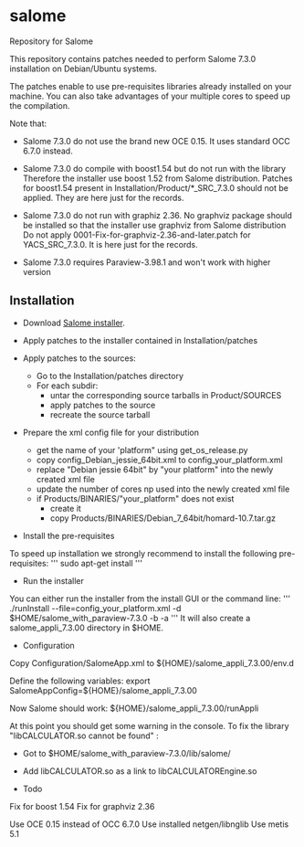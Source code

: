 salome
======

Repository for Salome 

This repository contains patches needed to perform Salome 7.3.0
installation on Debian/Ubuntu systems.

The patches enable to use pre-requisites libraries already installed on
your machine. You can also take advantages of your multiple cores to speed
up the compilation.

Note that:
* Salome 7.3.0 do not use the brand new OCE 0.15.
It uses standard OCC 6.7.0 instead. 

* Salome 7.3.0 do compile with boost1.54 but do not run with the library
Therefore the installer use boost 1.52 from Salome distribution. Patches
for boost1.54 present in Installation/Product/*_SRC_7.3.0 should not be applied.
They are here just for the records.

* Salome 7.3.0 do not run with graphiz 2.36. No graphviz package should be
installed so that the installer use graphviz from Salome distribution
Do not apply 0001-Fix-for-graphviz-2.36-and-later.patch for YACS_SRC_7.3.0.
It is here just for the records.

* Salome 7.3.0 requires Paraview-3.98.1 and won't work with higher version

## Installation

* Download [Salome installer](http://www.salome-platform.org/downloads/current-version/DownloadDistr?platform=Ubuntu_13.04&version=7.3.0_64bit).
* Apply patches to the installer contained in Installation/patches
* Apply patches to the sources:
   * Go to the Installation/patches directory
   * For each subdir: 
       * untar the corresponding source tarballs in Product/SOURCES
       * apply patches to the source
       * recreate the source tarball
* Prepare the xml config file for your distribution
   * get the name of your 'platform" using get_os_release.py
   * copy config_Debian_jessie_64bit.xml to config_your_platform.xml
   * replace "Debian jessie 64bit" by "your platform" into the newly created xml file
   * update the number of cores np used into the newly created xml file
   * if Products/BINARIES/"your_platform" does not exist 
       * create it
       * copy Products/BINARIES/Debian_7_64bit/homard-10.7.tar.gz

* Install the pre-requisites

To speed up installation we strongly recommend to install the following pre-requisites:
'''
sudo apt-get install
'''

* Run the installer

You can either run the installer from the install GUI or the command line:
'''
./runInstall --file=config_your_platform.xml  -d $HOME/salome_with_paraview-7.3.0 -b -a 
'''
It will also create a salome_appli_7.3.00 directory in $HOME.


* Configuration

Copy Configuration/SalomeApp.xml to ${HOME}/salome_appli_7.3.00/env.d

Define the following variables: 
export SalomeAppConfig=${HOME}/salome_appli_7.3.00

Now Salome should work:
${HOME}/salome_appli_7.3.00/runAppli

At this point you should get some warning in the console.
To fix the library "libCALCULATOR.so cannot be found" :
   * Got to $HOME/salome_with_paraview-7.3.0/lib/salome/
   * Add libCALCULATOR.so as a link to libCALCULATOREngine.so

* Todo

Fix for boost 1.54
Fix for graphviz 2.36
   
Use OCE 0.15 instead of OCC 6.7.0
Use installed netgen/libnglib
Use metis 5.1   
  

